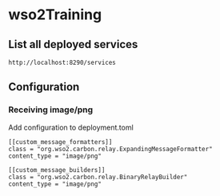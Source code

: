 # wso2Training

## List all deployed services
`http://localhost:8290/services`

## Configuration
### Receiving image/png
Add configuration to deployment.toml
```
[[custom_message_formatters]]
class = "org.wso2.carbon.relay.ExpandingMessageFormatter"
content_type = "image/png"

[[custom_message_builders]]
class = "org.wso2.carbon.relay.BinaryRelayBuilder"
content_type = "image/png"
```